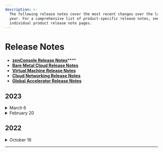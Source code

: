 ```yaml
---
description: >-
  The following release notes cover the most recent changes over the last 1
  year. For a comprehensive list of product-specific release notes, see the
  individual product release note pages.
---
```


# Release Notes

* [**zenConsole Release Notes**](https://support.zenlayer.com/s/detail-page?article=ZenConsole-Release-Notes)****
* ****[**Bare Metal Cloud Release Notes**](https://support.zenlayer.com/s/detail-page?article=Bare-Metal-Cloud-Release-Notes)****
* ****[**Virtual Machine Release Notes**](https://support.zenlayer.com/s/detail-page?article=Virtual-Machine-Release-Notes)****
* ****[**Cloud Networking Release Notes**](https://support.zenlayer.com/s/detail-page?article=Cloud-Networking-Release-Notes)****
* ****[**Global Accelerator Release Notes**](https://support.zenlayer.com/s/detail-page?article=Global-Accelerator-Release-Notes)****



## **2023**

<details>

<summary>March 6</summary>

#### zenConsole – Your Web Portal

* Upgraded menu bar by increasing **Products** and **Solutions** button.
* Upgraded search bar and shortcuts by increasing **Docs**.
* Upgraded snapshot of **Billing Center** by displaying the current balance.

#### Bare Metal

* Upgraded bare metal menu list.
* Upgraded **Public Virtual Interface** to **VLAN**.

#### Virtual Machine

* Added support for custom image.
* Added support for different billing cycles.

#### Cloud Networking

* Added support for Google Cloud connection.
* Added support for IPsec connection.

</details>

<details>

<summary>February 20</summary>

#### zenConsole – Your Web Portal

* Updated product menu and personal settings.
* Added onboarding support for new users.

#### Bare Metal

* Added support for resource group change.&#x20;
* Updated column headers of instance list, adding Configuration.

#### Virtual Machine

You can filter specifications of instances while creating one.

#### Cloud Networking

Upgraded private connect creation procedures without distinguishing between data center interconnect and cloud connect.&#x20;

</details>



## **2022**

<details>

<summary>October 16</summary>

#### zenConsole – Your Web Portal

* Themes, including dark and light, are now available for all users.
* Added support for multi-languages. Simplified Chinese is first added.
* Added support for IPT (IP Transit) bandwidth monitoring.

#### Bare Metal

* You can now change the public virtual interface bandwidth of your bare metal cloud instance.
* Upgraded agent architecture of bare metal cloud instances to further enhance security.
* Upgraded IPMI (Intelligent Platform Management Interface) access control of bare metal cloud instances to further enhance security.

#### Virtual Machine

* Bandwidth upgrade and downgrade are now available.
* You can now reinstall the operating system of your virtual machine instance.

#### Cloud Networking

Added new access point type – VPC (Virtual Private Cloud)

#### Global Accelerator

* Added support for custom and standard routing types. Custom routing accelerates specific region(s); standard routing provides an anycast IP to accelerate all regions.
* Updated global acceleration test tool.

</details>

****
